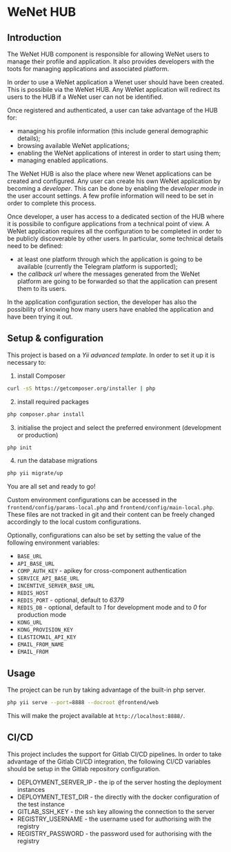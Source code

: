 # WeNet HUB

## Introduction

The WeNet HUB component is responsible for allowing WeNet users to manage their profile and application.
It also provides developers with the toots for managing applications and associated platform.

In order to use a WeNet application a Wenet user should have been created.
This is possibile via the WeNet HUB. Any WeNet application will redirect its users to the HUB if a WeNet user can not be identified.

Once registered and authenticated, a user can take advantage of the HUB for:

* managing his profile information (this include general demographic details);
* browsing available WeNet applications;
* enabling the WeNet applications of interest in order to start using them;
* managing enabled applications.

The WeNet HUB is also the place where new Wenet applications can be created and configured.
Any user can create his own WeNet application by becoming a *developer*.
This can be done by enabling the *developer mode* in the user account settings.
A few profile information will need to be set in order to complete this process.

Once developer, a user has access to a dedicated section of the HUB where it is possibile to configure applications from a technical point of view.
A WeNet application requires all the configuration to be completed in order to be publicly discoverable by other users.
In particular, some technical details need to be defined:

* at least one platform through which the application is going to be available (currently the Telegram platform is supported);
* the *callback url* where the messages generated from the WeNet platform are going to be forwarded so that the application can present them to its users.

In the application configuration section, the developer has also the possibility of knowing how many users have enabled the application and have been trying it out.


## Setup & configuration

This project is based on a _Yii advanced template_.
In order to set it up it is necessary to:

1. install Composer

```bash
curl -sS https://getcomposer.org/installer | php
```

2. install required packages

```bash
php composer.phar install
```

3. initialise the project and select the preferred environment (development or production)

```bash
php init
```

4. run the database migrations

```bash
php yii migrate/up
```

You are all set and ready to go!

Custom environment configurations can be accessed in the `frontend/config/params-local.php` and `frontend/config/main-local.php`. These files are not tracked in git and their content can be freely changed accordingly to the local custom configurations.

Optionally, configurations can also be set by setting the value of the following environment variables:

* `BASE_URL`
* `API_BASE_URL`
* `COMP_AUTH_KEY` - apikey for cross-component authentication
* `SERVICE_API_BASE_URL`
* `INCENTIVE_SERVER_BASE_URL`
* `REDIS_HOST`
* `REDIS_PORT` - optional, default to *6379*
* `REDIS_DB` - optional, default to *1* for development mode and to *0* for production mode
* `KONG_URL`
* `KONG_PROVISION_KEY`
* `ELASTICMAIL_API_KEY`
* `EMAIL_FROM_NAME`
* `EMAIL_FROM`


## Usage

The project can be run by taking advantage of the built-in php server.

```bash
php yii serve --port=8888 --docroot @frontend/web
```

This will make the project available at `http://localhost:8888/`.


## CI/CD

This project includes the support for Gitlab CI/CD pipelines.
In order to take advantage of the Gitlab CI/CD integration, the following CI/CD variables should be setup in the Gitlab repository configuration.

* DEPLOYMENT_SERVER_IP - the ip of the server hosting the deployment instances
* DEPLOYMENT_TEST_DIR - the directly with the docker configuration of the test instance
* GITLAB_SSH_KEY - the ssh key allowing the connection to the server
* REGISTRY_USERNAME - the username used for authorising with the registry
* REGISTRY_PASSWORD - the password used for authorising with the registry
